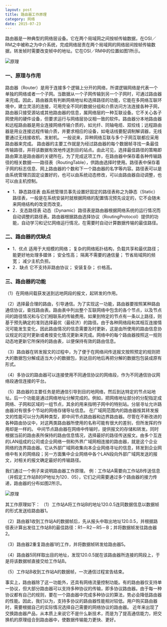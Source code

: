 ```yaml
---
layout: post
title: 路由器工作原理
category: 网络
date: 2015-07-23
---
```


路由器是一种典型的网络层设备。它在两个局域网之间按帧传输数据，在OSI／RM之中被称之为中介系统，完成网络层责在两个局域网的网络层间按帧传输数据，转发帧时需要改变帧中的地址。它在OSI／RM中的位置如图1所示。

![原理](http://7u2myi.com1.z0.glb.clouddn.com/route1.jpg)

<!-- more -->

### 一、原理与作用

路由器（Router）是用于连接多个逻辑上分开的网络，所谓逻辑网络是代表一个单独的网络或者一个子网。当数据从一个子网传输到另一个子网时，可通过路由器来完成。因此，路由器具有判断网络地址和选择路径的功能，它能在多网络互联环境中，建立灵活的连接，可用完全不同的数据分组和介质访问方法连接各种子网，路由器只接受源站或其他路由器的信息，属网络层的一种互联设备。它不关心各子网使用的硬件设备，但要求运行与网络层协议相一致的软件。路由器分本地路由器和远程路由器是用业连接网络传输介质的，如光纤、同轴电缆、双绞线；远程路由器是用业连接远程传输介质，并要求相应的设备，如电话线要配调制解调器，无线要通过无线接收机、发射机。
一般说来，异种网络互联与多个子网互联都应采用路由器来完成。
路由器的主要工作就是为经过路由器的每个数据帧寻找一条最佳传输路径，并将该数据有效地传送到目的站点。由此可见，选择最佳路径的策略即路由算法是路由器的关键所在。为了完成这项工作，在路由器中保存着各种传输路径的相关数据――路径表（RoutingTable），供路由选择时使用。路径表中保存着子网的标志信息、网上路由器的个数和下一个路由器的名字等内容。路径表可以是由系统管理员固定设置好的，也可以由系统动态修改，可以由路由器自动调整，也可以由主机控制。

* 1．静态路径表
由系统管理员事先设置好固定的路径表称之为静态（Static）路径表，一般是在系统安装时就根据网络的配置情况预先设定的，它不会随未来网络结构的改变而改变。
* 2．支态路径表
动态（Dynamic）路径表是路由器根据网络系统的运行情况而自动调整的路径表。路由器根据路由选择协议（RoutingProtocol）提供的功能，自动学习和记忆网络运行情况，在需要时自动计算数据传输的最佳路径。

### 二、路由器的优缺点

* 1．优点
适用于大规模的网络；
复杂的网络拓扑结构，负载共享和最优路径；
能更好地处理多媒体；
安全性高；
隔离不需要的通信量；
节省局域网的频宽；
减少主机负担。
* 2．缺点
它不支持非路由协议；
安装复杂；
价格高。

### 三、路由器的功能

（1）在网络间载获发送到远地网段的报文，起转发的作用。

（2）选择最合理的路由，引导通信。为了实现这一功能，路由器要按照某种路由通信协议，查找路由表。路由表中列出整个互联网络中包含的各个节点，以及节点间的路径情况和与它们相联系的传输费用。如果到特定的节点有一条以上路径，则基于预先确定的准则选择最优（最经济）的路径。由于各种网络段和其相互连接情况可能发生变化，因此路由情况的信息需要及时更新，这是由所使用的路由信息协议规定的定时更新或者按变化情况更新来完成。网络中的每个路由器按照这一规则动态地更新它所保持的路由表，以便保持有效的路由信息。

（3）路由器在转发报文的过程中，为了便于在网络间传送报文按照预定的规则把大的数据包分解成适当大小的数据包，到达目的地后再把分解的数据包包装成原有形式。

（4）多协议的路由器可以连接使用不同通信协议的网络段，作为不同通信协议网络段通信连接的平台。

（5）路由器的主要任务是把通信引导到目的地网络，然后到达特定的节点站地址。后一个功能是通过网络地址分解完成的。例如，把网络地址部分的分配指定成网络、子网和区域的一组节点，其余的用来指明子网中的特别站。分层寻址允许路由器对有很多个节站的网络存储导址信息。
在广域网范围内的路由器按其转发报文的性能可以分为两种类型，即中间节点路由器和边界路由器。尽管在不断改进的各种路由协议中，对这两类路由器所使用的名称可能有很大的差别，但所发挥的作用却是一样的。
中间节点路由器在网络中传输时，提供报文的存储和转发。同时根据当前的路由表所保持的路由信息情况，选择最好的路径传送报文。由多个互连的LAN组成的公司或企业网络一侧和外界广域网相连接的路由器，就是这个企业网络的连界路由器。它从外部广域网收集向本企业网络寻址的信息，转发到企业网络中有关的网络段；另一方面集中企业网络中各个LAN段向外部广域网发送的报文，对相关的报文确定最好的传输路径。

我们通过一个例子来说明路由器工作原理。
例：工作站A需要向工作站B传送信息（并假定工作站B的IP地址为120．05），它们之间需要通过多个路由器的接力传递，路由器的分布如图2所示。

![原理](http://7u2myi.com1.z0.glb.clouddn.com/route2.jpg)

其工作原理如下：
（1）工作站A将工作站B的地址120.0.5连同数据信息以数据帧的形式发送给路由器1。

（2）路由器1收到工作站A的数据帧后，先从报头中取出地址120.0.5，并根据路径表计算出发往工作站B的最佳路径：R1－R2－R5－B；并将数据帧发往路由器2。

（3）路由器2重复路由器1的工作，并将数据帧转发给路由器5。

（4）路由器5同样取出目的地址，发现120.0.5就在该路由器所连接的网段上，于是将该数据帧直接交给工作站B。

（5）工作站B收到工作站A的数据帧，一次通信过程宣告结束。

事实上，路由器除了这一功能外，还具有网络流量控制功能。有的路由器仅支持单一协议，但大部分路由器可以支持多种协议的传输，即多协议路由器。由于每一种协议都有自己的规则，要在一个路由器中完成多种协议的算法，势必会降低路由器的性能。因此，我们以为，支持多协议的路由器性能相对较低。用户购买路由器时，需要根据自己的实际情况选择自己需要的网络协议的路由器。
近年来出现了交换路由器产品，从本质上来说它不是什么新技术，而是为了提高通信能力，把交换机的原理组合到路由器中，使数据传输能力更快、更好。



